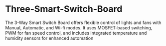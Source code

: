 # Three-Smart-Switch-Board
The 3-Way Smart Switch Board offers flexible control of lights and fans with Manual, Automatic, and Wi-fi modes. It uses MOSFET-based switching, PWM for fan speed control, and includes integrated temperature and humidity sensors for enhanced automation


